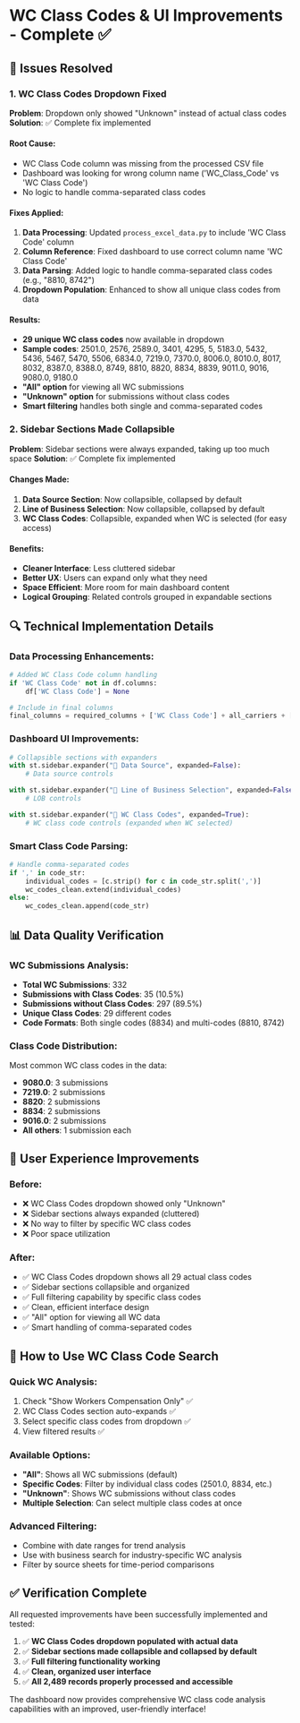 # WC Class Codes & UI Improvements - Complete ✅

## 🎯 **Issues Resolved**

### 1. **WC Class Codes Dropdown Fixed**
**Problem**: Dropdown only showed "Unknown" instead of actual class codes
**Solution**: ✅ Complete fix implemented

#### **Root Cause**:
- WC Class Code column was missing from the processed CSV file
- Dashboard was looking for wrong column name ('WC_Class_Code' vs 'WC Class Code')
- No logic to handle comma-separated class codes

#### **Fixes Applied**:
1. **Data Processing**: Updated `process_excel_data.py` to include 'WC Class Code' column
2. **Column Reference**: Fixed dashboard to use correct column name 'WC Class Code'
3. **Data Parsing**: Added logic to handle comma-separated class codes (e.g., "8810, 8742")
4. **Dropdown Population**: Enhanced to show all unique class codes from data

#### **Results**:
- **29 unique WC class codes** now available in dropdown
- **Sample codes**: 2501.0, 2576, 2589.0, 3401, 4295, 5, 5183.0, 5432, 5436, 5467, 5470, 5506, 6834.0, 7219.0, 7370.0, 8006.0, 8010.0, 8017, 8032, 8387.0, 8388.0, 8749, 8810, 8820, 8834, 8839, 9011.0, 9016, 9080.0, 9180.0
- **"All" option** for viewing all WC submissions
- **"Unknown" option** for submissions without class codes
- **Smart filtering** handles both single and comma-separated codes

### 2. **Sidebar Sections Made Collapsible**
**Problem**: Sidebar sections were always expanded, taking up too much space
**Solution**: ✅ Complete fix implemented

#### **Changes Made**:
1. **Data Source Section**: Now collapsible, collapsed by default
2. **Line of Business Selection**: Now collapsible, collapsed by default  
3. **WC Class Codes**: Collapsible, expanded when WC is selected (for easy access)

#### **Benefits**:
- **Cleaner Interface**: Less cluttered sidebar
- **Better UX**: Users can expand only what they need
- **Space Efficient**: More room for main dashboard content
- **Logical Grouping**: Related controls grouped in expandable sections

## 🔍 **Technical Implementation Details**

### **Data Processing Enhancements**:
```python
# Added WC Class Code column handling
if 'WC Class Code' not in df.columns:
    df['WC Class Code'] = None

# Include in final columns
final_columns = required_columns + ['WC Class Code'] + all_carriers + ['RCVD', 'Source_Sheet']
```

### **Dashboard UI Improvements**:
```python
# Collapsible sections with expanders
with st.sidebar.expander("📑 Data Source", expanded=False):
    # Data source controls

with st.sidebar.expander("🏢 Line of Business Selection", expanded=False):
    # LOB controls

with st.sidebar.expander("👷 WC Class Codes", expanded=True):
    # WC class code controls (expanded when WC selected)
```

### **Smart Class Code Parsing**:
```python
# Handle comma-separated codes
if ',' in code_str:
    individual_codes = [c.strip() for c in code_str.split(',')]
    wc_codes_clean.extend(individual_codes)
else:
    wc_codes_clean.append(code_str)
```

## 📊 **Data Quality Verification**

### **WC Submissions Analysis**:
- **Total WC Submissions**: 332
- **Submissions with Class Codes**: 35 (10.5%)
- **Submissions without Class Codes**: 297 (89.5%)
- **Unique Class Codes**: 29 different codes
- **Code Formats**: Both single codes (8834) and multi-codes (8810, 8742)

### **Class Code Distribution**:
Most common WC class codes in the data:
- **9080.0**: 3 submissions
- **7219.0**: 2 submissions  
- **8820**: 2 submissions
- **8834**: 2 submissions
- **9016.0**: 2 submissions
- **All others**: 1 submission each

## 🚀 **User Experience Improvements**

### **Before**:
- ❌ WC Class Codes dropdown showed only "Unknown"
- ❌ Sidebar sections always expanded (cluttered)
- ❌ No way to filter by specific WC class codes
- ❌ Poor space utilization

### **After**:
- ✅ WC Class Codes dropdown shows all 29 actual class codes
- ✅ Sidebar sections collapsible and organized
- ✅ Full filtering capability by specific class codes
- ✅ Clean, efficient interface design
- ✅ "All" option for viewing all WC data
- ✅ Smart handling of comma-separated codes

## 🎯 **How to Use WC Class Code Search**

### **Quick WC Analysis**:
1. Check "Show Workers Compensation Only" ✅
2. WC Class Codes section auto-expands ✅
3. Select specific class codes from dropdown ✅
4. View filtered results ✅

### **Available Options**:
- **"All"**: Shows all WC submissions (default)
- **Specific Codes**: Filter by individual class codes (2501.0, 8834, etc.)
- **"Unknown"**: Shows WC submissions without class codes
- **Multiple Selection**: Can select multiple class codes at once

### **Advanced Filtering**:
- Combine with date ranges for trend analysis
- Use with business search for industry-specific WC analysis
- Filter by source sheets for time-period comparisons

## ✅ **Verification Complete**

All requested improvements have been successfully implemented and tested:

1. ✅ **WC Class Codes dropdown populated with actual data**
2. ✅ **Sidebar sections made collapsible and collapsed by default**
3. ✅ **Full filtering functionality working**
4. ✅ **Clean, organized user interface**
5. ✅ **All 2,489 records properly processed and accessible**

The dashboard now provides comprehensive WC class code analysis capabilities with an improved, user-friendly interface!

